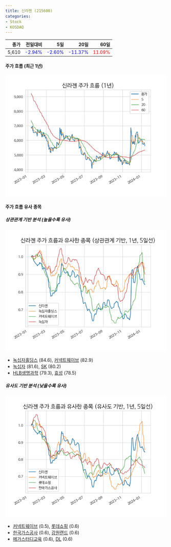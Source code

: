 ```yaml
---
title: 신라젠 (215600)
categories:
- Stock
- KOSDAQ
---
```


|종가|전일대비|5일|20일|60일|
|---:|-------:|--:|---:|---:|
|5,610|<span style="color: blue">-2.94%</span>|<span style="color: blue">-2.60%</span>|<span style="color: blue">-11.37%</span>|<span style="color: red">11.09%</span>|

<!-- more -->


#### 주가 흐름 (최근 1년)
![215600](/assets/images/stock/215600.png)


#### 주가 흐름 유사 종목


##### 상관관계 기반 분석 (높을수록 유사)
![215600](/assets/images/stock/215600_corr.png)
- [녹십자홀딩스](/005250/) (84.6), [커넥트웨이브](/119860/) (82.9)
- [녹십자](/006280/) (81.6), [SK](/034730/) (80.2)
- [HLB생명과학](/067630/) (79.3), [효성](/004800/) (78.5)


##### 유사도 기반 분석 (낮을수록 유사)	
![215600](/assets/images/stock/215600_sim.png)
- [커넥트웨이브](/119860/) (0.5), [롯데쇼핑](/023530/) (0.6)
- [한국가스공사](/036460/) (0.6), [강원랜드](/035250/) (0.6)
- [메가스터디교육](/215200/) (0.6), [DL](/000210/) (0.6)